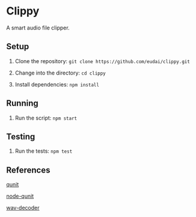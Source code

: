 # Clippy

A smart audio file clipper.

## Setup

1. Clone the repository: `git clone https://github.com/eudai/clippy.git`

2. Change into the directory: `cd clippy`

3. Install dependencies: `npm install`

## Running

1. Run the script: `npm start`


## Testing

1. Run the tests: `npm test`


## References

[qunit](http://api.qunitjs.com/)

[node-qunit](https://github.com/qunitjs/node-qunit)

[wav-decoder](https://github.com/mohayonao/wav-decoder)
